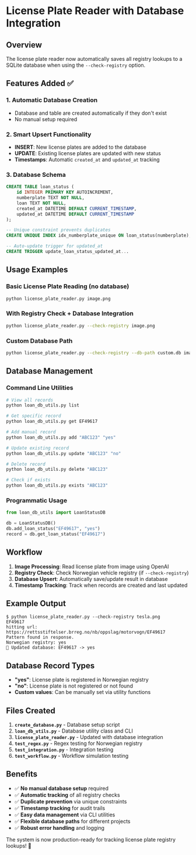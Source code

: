 # License Plate Reader with Database Integration

## Overview
The license plate reader now automatically saves all registry lookups to a SQLite database when using the `--check-registry` option.

## Features Added ✅

### 1. **Automatic Database Creation**
- Database and table are created automatically if they don't exist
- No manual setup required

### 2. **Smart Upsert Functionality**
- **INSERT**: New license plates are added to the database
- **UPDATE**: Existing license plates are updated with new status
- **Timestamps**: Automatic `created_at` and `updated_at` tracking

### 3. **Database Schema**
```sql
CREATE TABLE loan_status (
    id INTEGER PRIMARY KEY AUTOINCREMENT,
    numberplate TEXT NOT NULL,
    loan TEXT NOT NULL,
    created_at DATETIME DEFAULT CURRENT_TIMESTAMP,
    updated_at DATETIME DEFAULT CURRENT_TIMESTAMP
);

-- Unique constraint prevents duplicates
CREATE UNIQUE INDEX idx_numberplate_unique ON loan_status(numberplate);

-- Auto-update trigger for updated_at
CREATE TRIGGER update_loan_status_updated_at...
```

## Usage Examples

### Basic License Plate Reading (no database)
```bash
python license_plate_reader.py image.png
```

### With Registry Check + Database Integration
```bash
python license_plate_reader.py --check-registry image.png
```

### Custom Database Path
```bash
python license_plate_reader.py --check-registry --db-path custom.db image.png
```

## Database Management

### Command Line Utilities
```bash
# View all records
python loan_db_utils.py list

# Get specific record
python loan_db_utils.py get EF49617

# Add manual record
python loan_db_utils.py add "ABC123" "yes"

# Update existing record
python loan_db_utils.py update "ABC123" "no"

# Delete record
python loan_db_utils.py delete "ABC123"

# Check if exists
python loan_db_utils.py exists "ABC123"
```

### Programmatic Usage
```python
from loan_db_utils import LoanStatusDB

db = LoanStatusDB()
db.add_loan_status("EF49617", "yes")
record = db.get_loan_status("EF49617")
```

## Workflow

1. **Image Processing**: Read license plate from image using OpenAI
2. **Registry Check**: Check Norwegian vehicle registry (if `--check-registry`)
3. **Database Upsert**: Automatically save/update result in database
4. **Timestamp Tracking**: Track when records are created and last updated

## Example Output

```
$ python license_plate_reader.py --check-registry tesla.png
EF49617
hitting url: https://rettsstiftelser.brreg.no/nb/oppslag/motorvogn/EF49617
Pattern found in response.
Norwegian registry: yes
📝 Updated database: EF49617 -> yes
```

## Database Record Types

- **"yes"**: License plate is registered in Norwegian registry
- **"no"**: License plate is not registered or not found
- **Custom values**: Can be manually set via utility functions

## Files Created

1. **`create_database.py`** - Database setup script
2. **`loan_db_utils.py`** - Database utility class and CLI
3. **`license_plate_reader.py`** - Updated with database integration
4. **`test_regex.py`** - Regex testing for Norwegian registry
5. **`test_integration.py`** - Integration testing
6. **`test_workflow.py`** - Workflow simulation testing

## Benefits

- ✅ **No manual database setup** required
- ✅ **Automatic tracking** of all registry checks
- ✅ **Duplicate prevention** via unique constraints
- ✅ **Timestamp tracking** for audit trails
- ✅ **Easy data management** via CLI utilities
- ✅ **Flexible database paths** for different projects
- ✅ **Robust error handling** and logging

The system is now production-ready for tracking license plate registry lookups! 🚀